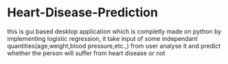 # Heart-Disease-Prediction
this is gui based desktop application which is completly made on python by implementing logistic regression,
it take input of some independant quantities(age,weight,blood pressure,etc.,) from user analyse it and predict whether the person will suffer from
heart disease or not
